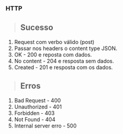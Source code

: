 ### HTTP

> ## Sucesso
1. Request com verbo válido (post)
2. Passar nos headers o content type JSON.
3. OK - 200 e reposta com dados.
4. No content - 204 e resposta sem dados.
5. Created - 201 e resposta com os dados.


> ## Erros 
1. Bad Request - 400
2. Unauthorized - 401
3. Forbidden - 403
4. Not Found - 404
5. Internal server erro - 500